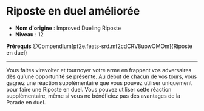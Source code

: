 # Riposte en duel améliorée

 * **Nom d'origine** : Improved Dueling Riposte
 * **Niveau** : 12


<p><strong>Prérequis</strong> @Compendium[pf2e.feats-srd.mf2cdCRV8uowOMOm]{Riposte en duel}</p>
<hr>
<p>Vous faites virevolter et tournoyer votre arme en frappant vos adversaires dès qu’une opportunité se présente. Au début de chacun de vos tours, vous gagnez une réaction supplémentaire que vous pouvez utiliser uniquement pour faire une Riposte en duel. Vous pouvez utiliser cette réaction supplémentaire, même si vous ne bénéficiez pas des avantages de la Parade en duel.</p>
